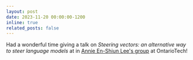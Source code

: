 ```yaml
---
layout: post
date: 2023-11-20 00:00:00-1200
inline: true
related_posts: false
---
```


Had a wonderful time giving a talk on *Steering vectors: an alternative way to steer language models*  at in [Annie En-Shiun Lee's group](https://www.cs.toronto.edu/~ealee/public/) at OntarioTech!
